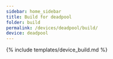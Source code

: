 ```yaml
---
sidebar: home_sidebar
title: Build for deadpool
folder: build
permalink: /devices/deadpool/build/
device: deadpool
---
```

{% include templates/device_build.md %}
